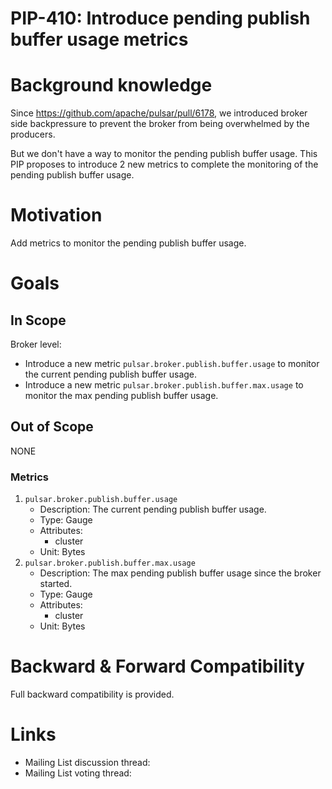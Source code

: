 # PIP-410: Introduce pending publish buffer usage metrics

# Background knowledge

Since https://github.com/apache/pulsar/pull/6178, we introduced broker side backpressure to prevent the broker from 
being overwhelmed by the producers. 

But we don't have a way to monitor the pending publish buffer usage. This PIP proposes to introduce 2 new metrics to
complete the monitoring of the pending publish buffer usage.

# Motivation

Add metrics to monitor the pending publish buffer usage.

# Goals

## In Scope

Broker level:
- Introduce a new metric `pulsar.broker.publish.buffer.usage` to monitor the current pending publish buffer usage.
- Introduce a new metric `pulsar.broker.publish.buffer.max.usage` to monitor the max pending publish buffer usage.

## Out of Scope

NONE

### Metrics
1. `pulsar.broker.publish.buffer.usage`
   - Description: The current pending publish buffer usage.
   - Type: Gauge
   - Attributes:
     - cluster
   - Unit: Bytes
2. `pulsar.broker.publish.buffer.max.usage`
    - Description: The max pending publish buffer usage since the broker started.
    - Type: Gauge
    - Attributes:
        - cluster
    - Unit: Bytes

# Backward & Forward Compatibility
Full backward compatibility is provided.

# Links

* Mailing List discussion thread:
* Mailing List voting thread:
